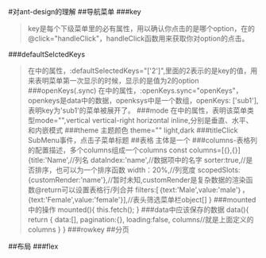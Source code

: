 #对ant-design的理解
##导航菜单
###key
>key是每个<a-menu>下级菜单里的必有属性，用以确认你点击的是哪个option，在<a-menu>的@click="handleClick"，handleClick函数用来获取你对option的点击。

###defaultSelctedKeys
>在<a-menu>中的属性，:defaultSelectedKeys="['2']",里面的2表示的是key的值，用来表明菜单第一次显示的时候，显示的是值为2的option
###openKeys(.sync)
>在<a-menu>中的属性，:openKeys.sync="openKeys"，openkeys是data中的数据，openksys中是一个数组，openKeys: ['sub1'],表明key为'sub1'的菜单被展开了。
###mode
>在<a-menu>中的属性，表明该菜单类型mode="",vertical vertical-right horizontal inline,分别是垂直、水平、和内嵌模式
###theme
>主题颜色 theme="" light,dark
###titleClick
>SubMenu事件，点击子菜单标题
##表格
主体是一个<a-table></a-table>
###columns-表格列的配置描述，多个columns组成一个columns
>const columns=[{},{}]
>{title:'Name',//列名
>dataIndex:'name',//数据项中的名字
>sorter:true,//是否排序，也可以为一个排序函数
>width：20%,//列宽度
>scopedSlots:{customRender:'name'},//暂时未知,customRender是复杂数据的渲染函数@return可以设置表格行/列合并
>filters:[｛text:'Male',value:'male'｝，{text:'Female',value:'female'}],//表头筛选菜单栏object[]
>}
###mounted中的操作
mounted(){
this.fetch();
}
###data中应该保存的数据
data(){
return {
data:[],
pagination:{},
loading:false,
columns//就是上面定义的columns
}
}
###rowkey
##分页

##布局
###flex
